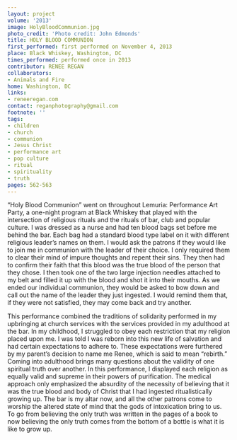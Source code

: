 ```yaml
---
layout: project
volume: '2013'
image: HolyBloodCommunion.jpg
photo_credit: 'Photo credit: John Edmonds'
title: HOLY BLOOD COMMUNION
first_performed: first performed on November 4, 2013
place: Black Whiskey, Washington, DC
times_performed: performed once in 2013
contributor: RENEE REGAN
collaborators:
- Animals and Fire
home: Washington, DC
links:
- reneeregan.com
contact: reganphotography@gmail.com
footnote: ''
tags:
- children
- church
- communion
- Jesus Christ
- performance art
- pop culture
- ritual
- spirituality
- truth
pages: 562-563
---
```


“Holy Blood Communion” went on throughout Lemuria: Performance Art Party, a one-night program at Black Whiskey that played with the intersection of religious rituals and the rituals of bar, club and popular culture. I was dressed as a nurse and had ten blood bags set before me behind the bar. Each bag had a standard blood type label on it with different religious leader’s names on them. I would ask the patrons if they would like to join me in communion with the leader of their choice. I only required them to clear their mind of impure thoughts and repent their sins. They then had to confirm their faith that this blood was the true blood of the person that they chose. I then took one of the two large injection needles attached to my belt and filled it up with the blood and shot it into their mouths. As we ended our individual communion, they would be asked to bow down and call out the name of the leader they just ingested. I would remind them that, if they were not satisfied, they may come back and try another.

This performance combined the traditions of solidarity performed in my upbringing at church services with the services provided in my adulthood at the bar. In my childhood, I struggled to obey each restriction that my religion placed upon me. I was told I was reborn into this new life of salvation and had certain expectations to adhere to. These expectations were furthered by my parent’s decision to name me Renee, which is said to mean “rebirth.” Coming into adulthood brings many questions about the validity of one spiritual truth over another. In this performance, I displayed each religion as equally valid and supreme in their powers of purification. The medical approach only emphasized the absurdity of the necessity of believing that it was the true blood and body of Christ that I had ingested ritualistically growing up. The bar is my altar now, and all the other patrons come to worship the altered state of mind that the gods of intoxication bring to us. To go from believing the only truth was written in the pages of a book to now believing the only truth comes from the bottom of a bottle is what it is like to grow up.
